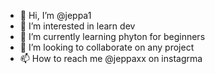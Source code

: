 - 👋 Hi, I’m @jeppa1
- 👀 I’m interested in learn dev
- 🌱 I’m currently learning phyton for beginners
- 💞️ I’m looking to collaborate on any project 
- 📫 How to reach me @jeppaxx on instagrma

<!---
jeppa1/jeppa1 is a ✨ special ✨ repository because its `README.md` (this file) appears on your GitHub profile.
You can click the Preview link to take a look at your changes.
--->
